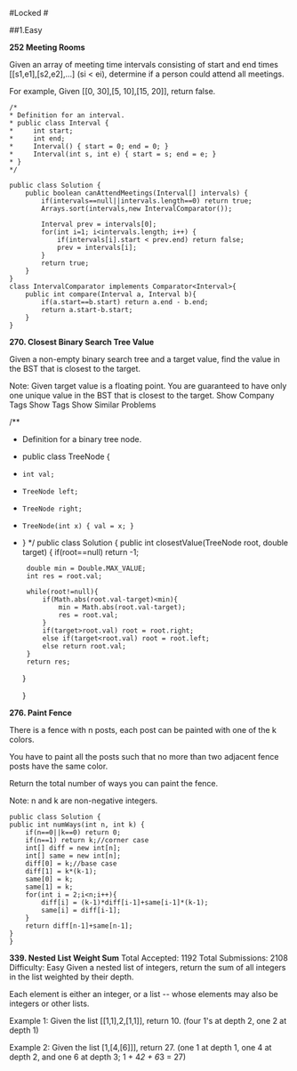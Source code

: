 #Locked #

##1.Easy




	
**252 Meeting Rooms**

Given an array of meeting time intervals consisting of start and end times [[s1,e1],[s2,e2],...] (si < ei), determine if a person could attend all meetings.

For example,
Given [[0, 30],[5, 10],[15, 20]],
return false.

	/*
 	* Definition for an interval.
	* public class Interval {
	*     int start;
 	*     int end;
 	*     Interval() { start = 0; end = 0; }
 	*     Interval(int s, int e) { start = s; end = e; }
 	* }
 	*/
	
	public class Solution {
	    public boolean canAttendMeetings(Interval[] intervals) {
	        if(intervals==null||intervals.length==0) return true;
	        Arrays.sort(intervals,new IntervalComparator());
        
	        Interval prev = intervals[0];
	        for(int i=1; i<intervals.length; i++) {
	            if(intervals[i].start < prev.end) return false;
    	        prev = intervals[i];
        	}
	        return true;
	    }
	}
	class IntervalComparator implements Comparator<Interval>{
	    public int compare(Interval a, Interval b){
	        if(a.start==b.start) return a.end - b.end;
	        return a.start-b.start;
    	}
	}

	
**270. Closest Binary Search Tree Value**

Given a non-empty binary search tree and a target value, find the value in the BST that is closest to the target.

Note:
Given target value is a floating point.
You are guaranteed to have only one unique value in the BST that is closest to the target.
Show Company Tags
Show Tags
Show Similar Problems
	
/**
 * Definition for a binary tree node.
 * public class TreeNode {
 *     int val;
 *     TreeNode left;
 *     TreeNode right;
 *     TreeNode(int x) { val = x; }
 * }
 */
public class Solution {
    public int closestValue(TreeNode root, double target) {
        if(root==null) return -1;
        
        double min = Double.MAX_VALUE;
        int res = root.val;
        
        while(root!=null){
            if(Math.abs(root.val-target)<min){
                min = Math.abs(root.val-target);
                res = root.val;
            } 
            if(target>root.val) root = root.right;
            else if(target<root.val) root = root.left;
            else return root.val;
        } 
        return res;
    }
   
	}


**276. Paint Fence**

There is a fence with n posts, each post can be painted with one of the k colors.

You have to paint all the posts such that no more than two adjacent fence posts have the same color.

Return the total number of ways you can paint the fence.

Note:
n and k are non-negative integers.

	public class Solution {
    public int numWays(int n, int k) {
        if(n==0||k==0) return 0;
        if(n==1) return k;//corner case
        int[] diff = new int[n];
        int[] same = new int[n];
        diff[0] = k;//base case
        diff[1] = k*(k-1);
        same[0] = k;
        same[1] = k;
        for(int i = 2;i<n;i++){
            diff[i] = (k-1)*diff[i-1]+same[i-1]*(k-1);
            same[i] = diff[i-1];
        }
        return diff[n-1]+same[n-1];
    }
	}




	
**339. Nested List Weight Sum**
Total Accepted: 1192 Total Submissions: 2108 Difficulty: Easy
Given a nested list of integers, return the sum of all integers in the list weighted by their depth.

Each element is either an integer, or a list -- whose elements may also be integers or other lists.

Example 1:
Given the list [[1,1],2,[1,1]], return 10. (four 1's at depth 2, one 2 at depth 1)

Example 2:
Given the list [1,[4,[6]]], return 27. (one 1 at depth 1, one 4 at depth 2, and one 6 at depth 3; 1 + 4*2 + 6*3 = 27)

